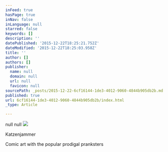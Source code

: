 ```yaml
---
inFeed: true
hasPage: true
inNav: false
inLanguage: null
starred: false
keywords: []
description: ''
datePublished: '2015-12-22T18:25:21.752Z'
dateModified: '2015-12-22T18:25:03.958Z'
title: ''
author: []
authors: []
publisher:
  name: null
  domain: null
  url: null
  favicon: null
sourcePath: _posts/2015-12-22-6cf16144-1de3-4012-9060-4844b905db2b.md
published: true
url: 6cf16144-1de3-4012-9060-4844b905db2b/index.html
_type: Article

---
```

null
null
![](https://the-grid-user-content.s3-us-west-2.amazonaws.com/4a56d139-5975-48f7-8b90-7706daec8c79.jpg)

Katzenjammer

Comic art with the popular prodigal pranksters